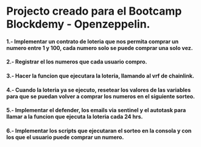 # Projecto creado para el Bootcamp Blockdemy - Openzeppelin.

#### 1.- Implementar un contrato de loteria que nos permita comprar un numero entre 1 y 100, cada numero solo se puede comprar una solo vez.
#### 2.- Registrar el los numeros que cada usuario compro.
#### 3.- Hacer la funcion que ejecutara la loteria, llamando al vrf de chainlink.
#### 4.- Cuando la loteria ya se ejecuto, resetear los valores de las variables para que se puedan volver a comprar los numeros en el siguiente sorteo.

#### 5.- Implementar el defender, los emails via sentinel y el autotask para llamar a la funcion que ejecuta la loteria cada 24 hrs.
#### 6.- Implementar los scripts que ejecutaran el sorteo en la consola y con los que el usuario puede comprar un numero.

